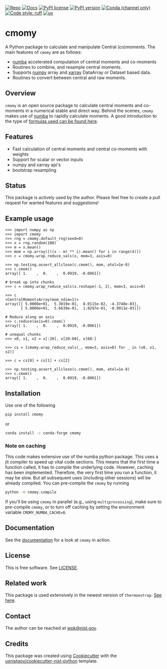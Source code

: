 <!-- markdownlint-disable MD041 -->
<!-- markdownlint-disable MD013 -->

<!-- prettier-ignore-start -->
[![Repo][repo-badge]][repo-link]
[![Docs][docs-badge]][docs-link]
[![PyPI license][license-badge]][license-link]
[![PyPI version][pypi-badge]][pypi-link]
[![Conda (channel only)][conda-badge]][conda-link]
[![Code style: ruff][ruff-badge]][ruff-link]
[![uv][uv-badge]][uv-link]

<!--
  For more badges, see
  https://shields.io/category/other
  https://naereen.github.io/badges/
  [pypi-badge]: https://badge.fury.io/py/cmomy
-->

[ruff-badge]: https://img.shields.io/endpoint?url=https://raw.githubusercontent.com/astral-sh/ruff/main/assets/badge/v2.json
[ruff-link]: https://github.com/astral-sh/ruff
[uv-badge]: https://img.shields.io/endpoint?url=https://raw.githubusercontent.com/astral-sh/uv/main/assets/badge/v0.json
[uv-link]: https://github.com/astral-sh/uv
[pypi-badge]: https://img.shields.io/pypi/v/cmomy
[pypi-link]: https://pypi.org/project/cmomy
[docs-badge]: https://img.shields.io/badge/docs-sphinx-informational
[docs-link]: https://pages.nist.gov/cmomy/
[repo-badge]: https://img.shields.io/badge/--181717?logo=github&logoColor=ffffff
[repo-link]: https://github.com/usnistgov/cmomy
[conda-badge]: https://img.shields.io/conda/v/conda-forge/cmomy.svg
[conda-link]: https://anaconda.org/conda-forge/cmomy
[license-badge]: https://img.shields.io/pypi/l/cmomy?color=informational
[license-link]: https://github.com/usnistgov/cmomy/blob/main/LICENSE

<!-- other links -->

[numpy]: https://numpy.org
[numba]: https://numba.pydata.org/
[xarray]: https://docs.xarray.dev/en/stable/

<!-- prettier-ignore-end -->

# cmomy

A Python package to calculate and manipulate Central (co)moments. The main
features of `cmomy` are as follows:

- [numba] accelerated computation of central moments and co-moments
- Routines to combine, and resample central moments.
- Supports [numpy] array and [xarray] DataArray or Dataset based data.
- Routines to convert between central and raw moments.

## Overview

`cmomy` is an open source package to calculate central moments and co-moments in
a numerical stable and direct way. Behind the scenes, `cmomy` makes use of
[numba] to rapidly calculate moments. A good introduction to the type of
[formulas used can be found here](https://en.wikipedia.org/wiki/Algorithms_for_calculating_variance).

## Features

- Fast calculation of central moments and central co-moments with weights
- Support for scalar or vector inputs
- numpy and xarray api's
- bootstrap resampling

## Status

This package is actively used by the author. Please feel free to create a pull
request for wanted features and suggestions!

## Example usage

```pycon
>>> import numpy as np
>>> import cmomy
>>> rng = cmomy.default_rng(seed=0)
>>> x = rng.random(100)
>>> m = x.mean()
>>> mom = np.array([((x - m) ** i).mean() for i in range(4)])
>>> c = cmomy.wrap_reduce_vals(x, mom=3, axis=0)

>>> np.testing.assert_allclose(c.cmom(), mom, atol=1e-8)
>>> c.cmom()
array([ 1.    ,  0.    ,  0.0919, -0.0061])

# break up into chunks
>>> c = cmomy.wrap_reduce_vals(x.reshape(-1, 2), mom=3, axis=0)

>>> c
<CentralMomentsArray(mom_ndim=1)>
array([[ 5.0000e+01,  5.3019e-01,  8.0115e-02, -4.3748e-03],
       [ 5.0000e+01,  5.6639e-01,  1.0297e-01, -8.9911e-03]])

# Reduce along an axis
>>> c.reduce(axis=0).cmom()
array([ 1.    ,  0.    ,  0.0919, -0.0061])

# unequal chunks
>>> x0, x1, x2 = x[:20], x[20:60], x[60:]

>>> cs = [cmomy.wrap_reduce_vals(_, mom=3, axis=0) for _ in (x0, x1, x2)]

>>> c = cs[0] + cs[1] + cs[2]

>>> np.testing.assert_allclose(c.cmom(), mom, atol=1e-8)
>>> c.cmom()
array([ 1.    ,  0.    ,  0.0919, -0.0061])

```

<!-- end-docs -->

## Installation

<!-- start-installation -->

Use one of the following

```bash
pip install cmomy
```

or

```bash
conda install -c conda-forge cmomy
```

### Note on caching

This code makes extensive use of the numba python package. This uses a jit
compiler to speed up vital code sections. This means that the first time a
function called, it has to compile the underlying code. However, caching has
been implemented. Therefore, the very first time you run a function, it may be
slow. But all subsequent uses (including other sessions) will be already
compiled. You can pre-compile the `cmomy` by running

```bash
python -m cmomy.compile
```

If you'll be using `cmomy` in parallel (e.g., using `multiprocessing`), make
sure to pre-compile `cmomy`, or to turn off caching by setting the environment
variable `CMOMY_NUMBA_CACHE=0`.

<!-- end-installation -->

## Documentation

See the [documentation][docs-link] for a look at `cmomy` in action.

## License

This is free software. See [LICENSE][license-link].

## Related work

This package is used extensively in the newest version of `thermoextrap`.
[See here](https://github.com/usnistgov/thermo-extrap).

## Contact

The author can be reached at <wpk@nist.gov>.

## Credits

This package was created using
[Cookiecutter](https://github.com/audreyr/cookiecutter) with the
[usnistgov/cookiecutter-nist-python](https://github.com/usnistgov/cookiecutter-nist-python)
template.
